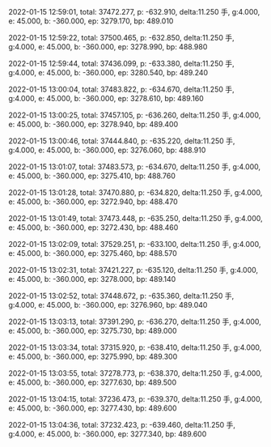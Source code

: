 2022-01-15 12:59:01, total: 37472.277, p: -632.910, delta:11.250 手, g:4.000, e: 45.000, b: -360.000, ep: 3279.170, bp: 489.010

2022-01-15 12:59:22, total: 37500.465, p: -632.850, delta:11.250 手, g:4.000, e: 45.000, b: -360.000, ep: 3278.990, bp: 488.980

2022-01-15 12:59:44, total: 37436.099, p: -633.380, delta:11.250 手, g:4.000, e: 45.000, b: -360.000, ep: 3280.540, bp: 489.240

2022-01-15 13:00:04, total: 37483.822, p: -634.670, delta:11.250 手, g:4.000, e: 45.000, b: -360.000, ep: 3278.610, bp: 489.160

2022-01-15 13:00:25, total: 37457.105, p: -636.260, delta:11.250 手, g:4.000, e: 45.000, b: -360.000, ep: 3278.940, bp: 489.400

2022-01-15 13:00:46, total: 37444.840, p: -635.220, delta:11.250 手, g:4.000, e: 45.000, b: -360.000, ep: 3276.060, bp: 488.910

2022-01-15 13:01:07, total: 37483.573, p: -634.670, delta:11.250 手, g:4.000, e: 45.000, b: -360.000, ep: 3275.410, bp: 488.760

2022-01-15 13:01:28, total: 37470.880, p: -634.820, delta:11.250 手, g:4.000, e: 45.000, b: -360.000, ep: 3272.940, bp: 488.470

2022-01-15 13:01:49, total: 37473.448, p: -635.250, delta:11.250 手, g:4.000, e: 45.000, b: -360.000, ep: 3272.430, bp: 488.460

2022-01-15 13:02:09, total: 37529.251, p: -633.100, delta:11.250 手, g:4.000, e: 45.000, b: -360.000, ep: 3275.460, bp: 488.570

2022-01-15 13:02:31, total: 37421.227, p: -635.120, delta:11.250 手, g:4.000, e: 45.000, b: -360.000, ep: 3278.000, bp: 489.140

2022-01-15 13:02:52, total: 37448.672, p: -635.360, delta:11.250 手, g:4.000, e: 45.000, b: -360.000, ep: 3276.960, bp: 489.040

2022-01-15 13:03:13, total: 37391.290, p: -636.270, delta:11.250 手, g:4.000, e: 45.000, b: -360.000, ep: 3275.730, bp: 489.000

2022-01-15 13:03:34, total: 37315.920, p: -638.410, delta:11.250 手, g:4.000, e: 45.000, b: -360.000, ep: 3275.990, bp: 489.300

2022-01-15 13:03:55, total: 37278.773, p: -638.370, delta:11.250 手, g:4.000, e: 45.000, b: -360.000, ep: 3277.630, bp: 489.500

2022-01-15 13:04:15, total: 37236.473, p: -639.370, delta:11.250 手, g:4.000, e: 45.000, b: -360.000, ep: 3277.430, bp: 489.600

2022-01-15 13:04:36, total: 37232.423, p: -639.460, delta:11.250 手, g:4.000, e: 45.000, b: -360.000, ep: 3277.340, bp: 489.600